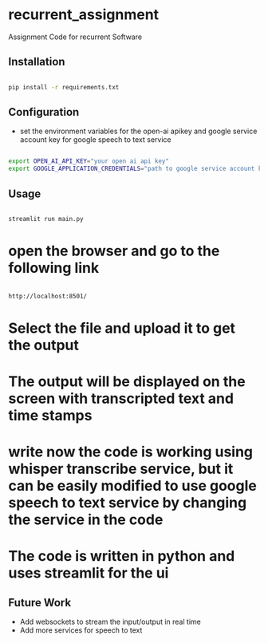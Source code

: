 # recurrent_assignment
Assignment Code for recurrent Software


## Installation
```bash

pip install -r requirements.txt

```


## Configuration

- set the environment variables for the open-ai apikey and google service account key for google speech to text service


```bash

export OPEN_AI_API_KEY="your open ai api key"
export GOOGLE_APPLICATION_CREDENTIALS="path to google service account key"

```


## Usage
```python

streamlit run main.py

```

# open the browser and go to the following link
```bash

http://localhost:8501/

```

# Select the file and upload it  to get the output

# The output will be displayed on the screen with transcripted text and time stamps


# write now the code is working using whisper transcribe service, but it can be easily modified to use google speech to text service by changing the service in the code

# The code is written in python and uses streamlit for the ui

## Future Work
- Add websockets to stream the input/output in real time
- Add more services for speech to text